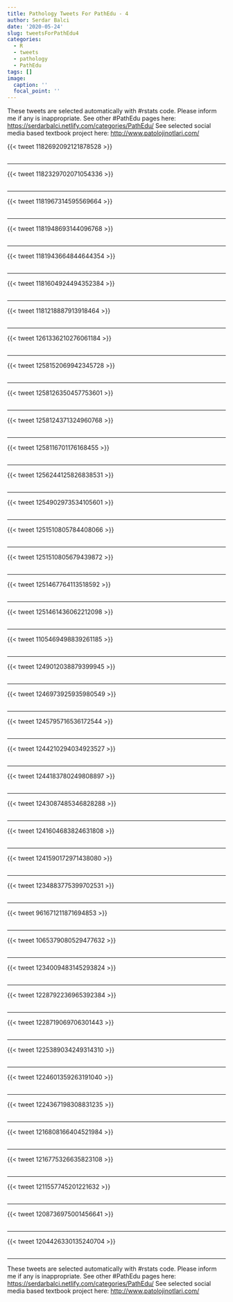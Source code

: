 ```yaml
---
title: Pathology Tweets For PathEdu - 4
author: Serdar Balci
date: '2020-05-24'
slug: tweetsForPathEdu4
categories:
  - R
  - tweets
  - pathology
  - PathEdu
tags: []
image:
  caption: ''
  focal_point: ''
---
```



These tweets are selected automatically with #rstats code. Please inform me if any is inappropriate.
See other #PathEdu pages here: https://serdarbalci.netlify.com/categories/PathEdu/ 
See selected social media based textbook project here: http://www.patolojinotlari.com/

{{< tweet 1182692092121878528 >}}
<br>
<br>
<hr>
{{< tweet 1182329702071054336 >}}
<br>
<br>
<hr>
{{< tweet 1181967314595569664 >}}
<br>
<br>
<hr>
{{< tweet 1181948693144096768 >}}
<br>
<br>
<hr>
{{< tweet 1181943664844644354 >}}
<br>
<br>
<hr>
{{< tweet 1181604924494352384 >}}
<br>
<br>
<hr>
{{< tweet 1181218887913918464 >}}
<br>
<br>
<hr>
{{< tweet 1261336210276061184 >}}
<br>
<br>
<hr>
{{< tweet 1258152069942345728 >}}
<br>
<br>
<hr>
{{< tweet 1258126350457753601 >}}
<br>
<br>
<hr>
{{< tweet 1258124371324960768 >}}
<br>
<br>
<hr>
{{< tweet 1258116701176168455 >}}
<br>
<br>
<hr>
{{< tweet 1256244125826838531 >}}
<br>
<br>
<hr>
{{< tweet 1254902973534105601 >}}
<br>
<br>
<hr>
{{< tweet 1251510805784408066 >}}
<br>
<br>
<hr>
{{< tweet 1251510805679439872 >}}
<br>
<br>
<hr>
{{< tweet 1251467764113518592 >}}
<br>
<br>
<hr>
{{< tweet 1251461436062212098 >}}
<br>
<br>
<hr>
{{< tweet 1105469498839261185 >}}
<br>
<br>
<hr>
{{< tweet 1249012038879399945 >}}
<br>
<br>
<hr>
{{< tweet 1246973925935980549 >}}
<br>
<br>
<hr>
{{< tweet 1245795716536172544 >}}
<br>
<br>
<hr>
{{< tweet 1244210294034923527 >}}
<br>
<br>
<hr>
{{< tweet 1244183780249808897 >}}
<br>
<br>
<hr>
{{< tweet 1243087485346828288 >}}
<br>
<br>
<hr>
{{< tweet 1241604683824631808 >}}
<br>
<br>
<hr>
{{< tweet 1241590172971438080 >}}
<br>
<br>
<hr>
{{< tweet 1234883775399702531 >}}
<br>
<br>
<hr>
{{< tweet 961671211871694853 >}}
<br>
<br>
<hr>
{{< tweet 1065379080529477632 >}}
<br>
<br>
<hr>
{{< tweet 1234009483145293824 >}}
<br>
<br>
<hr>
{{< tweet 1228792236965392384 >}}
<br>
<br>
<hr>
{{< tweet 1228719069706301443 >}}
<br>
<br>
<hr>
{{< tweet 1225389034249314310 >}}
<br>
<br>
<hr>
{{< tweet 1224601359263191040 >}}
<br>
<br>
<hr>
{{< tweet 1224367198308831235 >}}
<br>
<br>
<hr>
{{< tweet 1216808166404521984 >}}
<br>
<br>
<hr>
{{< tweet 1216775326635823108 >}}
<br>
<br>
<hr>
{{< tweet 1211557745201221632 >}}
<br>
<br>
<hr>
{{< tweet 1208736975001456641 >}}
<br>
<br>
<hr>
{{< tweet 1204426330135240704 >}}
<br>
<br>
<hr>


These tweets are selected automatically with #rstats code. Please inform me if any is inappropriate.
See other #PathEdu pages here: https://serdarbalci.netlify.com/categories/PathEdu/ 
See selected social media based textbook project here: http://www.patolojinotlari.com/
